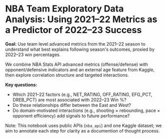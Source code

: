 
# NBA Team Exploratory Data Analysis: Using 2021–22 Metrics as a Predictor of 2022–23 Success

**Goal:** Use team level advanced metrics from the 2021–22 season to understand what best explains following season's outcomes, proxied by 2022–23 win percentages.  

We combine NBA Stats API advanced metrics (offense/defense) with opponent/defensive indicators and an external age feature from Kaggle, then explore correlation structure and targeted interactions.  

**Key questions:**  
- Which 2021–22 factors (e.g., NET_RATING, OFF_RATING, EFG_PCT, DREB_PCT) are most associated with 2022–23 Win %?  
- Do these relationships differ between the East and West?  
- Do domain-motivated interactions (e.g., shooting × rebounding, pace × opponent efficiency) add signals to future performance?

Note: This notebook uses public APIs (`nba_api`) and one Kaggle dataset; we aim to annotate each step for clarity as a documention of thought process.

